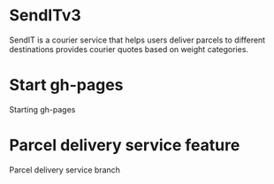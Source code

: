 # SendITv3
SendIT is a courier service that helps users deliver parcels to different destinations provides courier quotes based on weight categories.
# Start gh-pages
Starting gh-pages
# Parcel delivery service feature
Parcel delivery service branch


